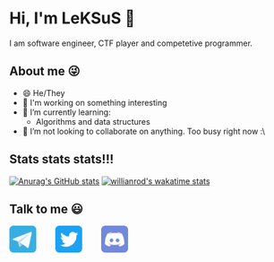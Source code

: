 # Hi, I'm LeKSuS 👋
I am software engineer, CTF player and competetive programmer.

## About me 😜
- 😄 He/They
- 🔭 I'm working on something interesting
- 🌱 I’m currently learning:
  - Algorithms and data structures
- 👯 I’m not looking to collaborate on anything. Too busy right now :\


## Stats stats stats!!!
[![Anurag's GitHub stats](https://github-readme-stats.vercel.app/api?username=LeKSuS-04&show_icons=true&theme=omni )](https://github.com/LeKSuS-04)
[![willianrod's wakatime stats](https://github-readme-stats.vercel.app/api/wakatime?username=LeKSuS&custom_title=All-Time+Coding+Activity&theme=omni&layout=compact)](https://wakatime.com/@LeKSuS)


## Talk to me 😃
<a href="https://t.me/tarasovion" style="margin-right: 30px;"><img src="https://raw.githubusercontent.com/edent/SuperTinyIcons/master/images/svg/telegram.svg" width="48"></a>
<a href="https://twitter.com/___LeKSuS___" style="margin-right: 30px;"><img src="https://raw.githubusercontent.com/edent/SuperTinyIcons/master/images/svg/twitter.svg" width="48"></a>
<a href="https://discord.com/users/485360772009033738/" style="margin-right: 30px;"><img src="https://raw.githubusercontent.com/edent/SuperTinyIcons/master/images/svg/discord.svg" width="48"></a>
